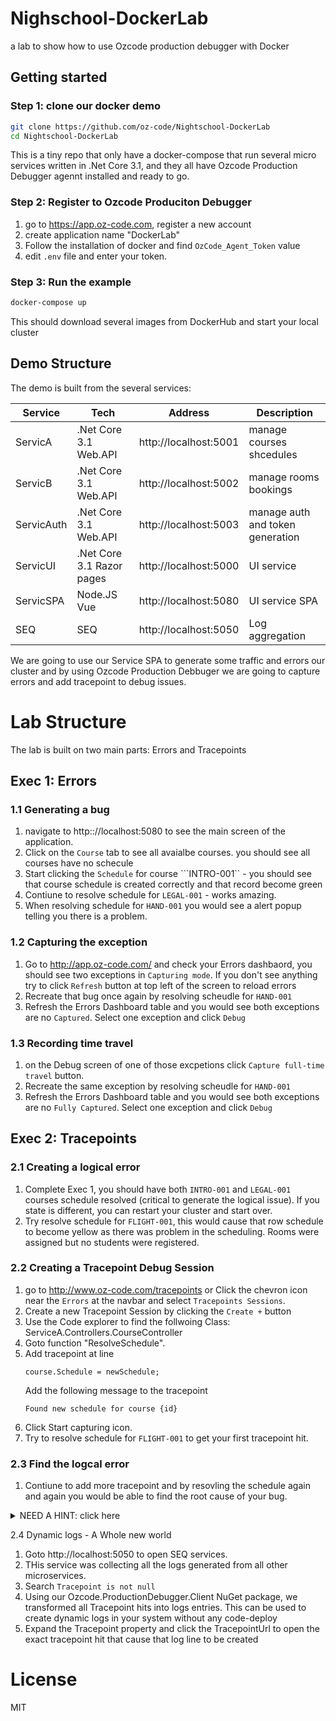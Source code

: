 # Nighschool-DockerLab
a lab to show how to use Ozcode production debugger with Docker

## Getting started

### Step 1: clone our docker demo
```bash
git clone https://github.com/oz-code/Nightschool-DockerLab
cd Nightschool-DockerLab
```
This is a tiny repo that only have a docker-compose that run several micro services written in .Net Core 3.1, and they all have Ozcode Production Debugger agennt installed and ready to go.

### Step 2: Register to Ozcode Produciton Debugger
1. go to https://app.oz-code.com, register a new account
2. create application name "DockerLab"
3. Follow the installation of docker and find ```OzCode_Agent_Token``` value
4. edit ```.env``` file and enter your token.

### Step 3: Run the example
```bash
docker-compose up
```
This should download several images from DockerHub and start your local cluster

## Demo Structure
The demo is built from the several services:

| Service | Tech | Address | Description |
|--|--|--|--|
| ServicA | .Net Core 3.1 Web.API | http://localhost:5001 | manage courses shcedules
| ServicB | .Net Core 3.1 Web.API | http://localhost:5002 | manage rooms bookings
| ServicAuth | .Net Core 3.1 Web.API | http://localhost:5003 | manage auth and token generation
| ServicUI | .Net Core 3.1 Razor pages | http://localhost:5000 | UI service
| ServicSPA | Node.JS Vue | http://localhost:5080 | UI service SPA
| SEQ | SEQ | http://localhost:5050 | Log aggregation

We are going to use our Service SPA to generate some traffic and errors our cluster and by using Ozcode Production Debbuger we are going to capture  errors and add tracepoint to debug issues.

# Lab Structure

The lab is built on two main parts: Errors and Tracepoints

## Exec 1: Errors 

### 1.1 Generating a bug
1. navigate to http:://localhost:5080 to see the main screen of the application.
2. Click on the ```Course``` tab to see all avaialbe courses. you should see all courses have no schecule 
3. Start clicking the ```Schedule``` for course ```INTRO-001`` - you should see that course schedule is created correctly and that record become green
4. Contiune to resolve schedule for ```LEGAL-001``` - works amazing.
5. When resolving schedule for ```HAND-001``` you would see a alert popup telling you there is a problem.

### 1.2 Capturing the exception
1. Go to http://app.oz-code.com/ and check your Errors dashbaord, you should see two exceptions in ```Capturing mode```. If you don't see anything try to click ``Refresh`` button at top left of the screen to reload errors
2. Recreate that bug once again by resolving scheudle for ```HAND-001```
3. Refresh the Errors Dashboard table and you would see both exceptions are no ``Captured``. Select one exception and click ``Debug``

### 1.3 Recording time travel
1. on the Debug screen of one of those excpetions click ``Capture full-time travel`` button.
2. Recreate the same exception by resolving scheudle for ```HAND-001```
3. Refresh the Errors Dashboard table and you would see both exceptions are no ``Fully Captured``. Select one exception and click ``Debug``

## Exec 2: Tracepoints

### 2.1 Creating a logical error
1. Complete Exec 1, you should have both ``INTRO-001`` and ``LEGAL-001`` courses schedule resolved (critical to generate the logical issue). If you state is different, you can restart your cluster and start over.
2. Try resolve schedule for ``FLIGHT-001``, this would cause that row schedule to become yellow as there was problem in the scheduling. Rooms were assigned but no students were registered.

### 2.2 Creating a Tracepoint Debug Session
1. go to http://www.oz-code.com/tracepoints or Click the chevron icon near the ``Errors`` at the navbar and select ``Tracepoints Sessions``.
2. Create a new Tracepoint Session by clicking the ``Create +`` button
3. Use the Code explorer to find the follwoing Class: ServiceA.Controllers.CourseController
4. Goto function "ResolveSchedule".
5. Add tracepoint at line
   ```Csharp
   course.Schedule = newSchedule;
   ```
    Add the following message to the tracepoint
   ```
   Found new schedule for course {id}
   ```
6. Click Start capturing icon.
7. Try to resolve schedule for ``FLIGHT-001`` to get your first tracepoint hit.

### 2.3 Find the logcal error
1. Contiune to add more tracepoint and by resovling the schedule again and again you would be able to find the root cause of your bug.

<p>
<details>
<summary>
NEED A HINT: click here
</summary>
   Try to add tracepoints at FindAvailableRooms, try to understand why we are not able to find any rooms for the lectures.
</details>
</p>

2.4 Dynamic logs - A Whole new world
1. Goto http://localhost:5050 to open SEQ services.
2. THis service was collecting all the logs generated from all other microservices.
3. Search ```Tracepoint is not null```
4. Using our Ozcode.ProductionDebugger.Client NuGet package, we transformed all Tracepoint hits into logs entries. This can be used to create dynamic logs in your system without any code-deploy
5. Expand the Tracepoint property and click the TracepointUrl to open the exact tracepoint hit that cause that log line to be created

# License

MIT
